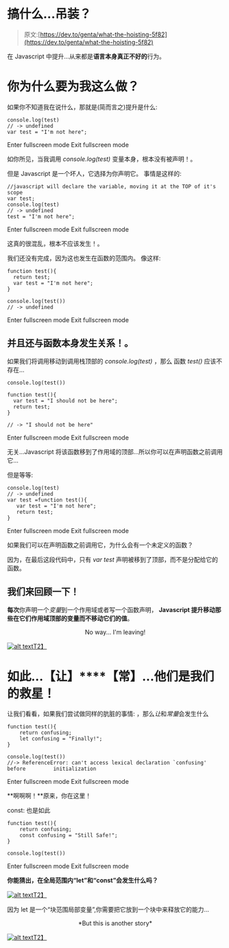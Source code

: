 # 搞什么...吊装？

> 原文:[https://dev.to/genta/what-the-hoisting-5f82](https://dev.to/genta/what-the-hoisting-5f82)

在 Javascript 中提升...从来都是**语言本身真正不好的**行为。

# 你为什么要为我这么做？

如果你不知道我在说什么，那就是(简而言之)提升是什么:

```
console.log(test)
// -> undefined
var test = "I'm not here"; 
```

Enter fullscreen mode Exit fullscreen mode

如你所见，当我调用 *console.log(test)* 变量本身，根本没有被声明！。

但是 Javascript 是一个坏人，它选择为你声明它。
事情是这样的:

```
//javascript will declare the variable, moving it at the TOP of it's scope
var test;
console.log(test)
// -> undefined
test = "I'm not here"; 
```

Enter fullscreen mode Exit fullscreen mode

这真的很混乱，根本不应该发生！。

我们还没有完成，因为这也发生在函数的范围内。
像这样:

```
function test(){
  return test;
  var test = "I'm not here";
}

console.log(test())
// -> undefined 
```

Enter fullscreen mode Exit fullscreen mode

## 并且还与函数本身发生关系！。

如果我们将调用移动到调用栈顶部的 *console.log(test)* ，那么
函数 *test()* 应该不存在...

```
console.log(test())

function test(){
  var test = "I should not be here";
  return test;
}

// -> "I should not be here" 
```

Enter fullscreen mode Exit fullscreen mode

无关...Javascript 将该函数移到了作用域的顶部...所以你可以在声明函数之前调用它...

但是等等:

```
console.log(test)
// -> undefined
var test =function test(){
   var test = "I'm not here";
   return test;
} 
```

Enter fullscreen mode Exit fullscreen mode

如果我们可以在声明函数之前调用它，为什么会有一个未定义的函数？

因为，在最后这段代码中，只有 *var test* 声明被移到了顶部，而不是分配给它的函数。

## 我们来回顾一下！

**每次**你声明一个*变量*到一个作用域或者写一个函数声明， **Javascript 提升移动那些在它们作用域顶部的变量而不移动它们的值**。

<center>No way... I'm leaving!</center>

[![alt text](../Images/2dea2b1eb01faed933485840c36558ca.png "Logo Title Text 1")T2】](https://res.cloudinary.com/practicaldev/image/fetch/s--eBgaU2Pv--/c_limit%2Cf_auto%2Cfl_progressive%2Cq_66%2Cw_880/https://i.imgur.com/4jop4FB.gif)

# 如此...**【让】****【常】**...他们是我们的救星！

让我们看看，如果我们尝试做同样的肮脏的事情:
，那么*让*和*常量*会发生什么

```
function test(){
    return confusing;
    let confusing = "Finally!";
}

console.log(test())
//-> ReferenceError: can't access lexical declaration `confusing' before         initialization 
```

Enter fullscreen mode Exit fullscreen mode

**啊啊啊！**原来，你在这里！

const:
也是如此

```
function test(){
    return confusing;
    const confusing = "Still Safe!";
}

console.log(test()) 
```

Enter fullscreen mode Exit fullscreen mode

**你能猜出，在全局范围内“let”和“const”会发生什么吗？**

[![alt text](../Images/62c17cafe82015ade1d592881fa22674.png "Logo Title Text 1")T2】](https://res.cloudinary.com/practicaldev/image/fetch/s--83T58CaE--/c_limit%2Cf_auto%2Cfl_progressive%2Cq_66%2Cw_880/https://m.popkey.co/8b80f7/Nv8Gx.gif)

因为 let 是一个“块范围局部变量”,你需要把它放到一个块中来释放它的能力...

<center>*But this is another story*</center>

[![alt text](../Images/e40843dbf663b336e5c15e27f7f74fdc.png "Logo Title Text 1")T2】](https://res.cloudinary.com/practicaldev/image/fetch/s--t5kDXrz8--/c_limit%2Cf_auto%2Cfl_progressive%2Cq_66%2Cw_880/https://media3.giphy.com/media/udRSyh5yLCqKQ/giphy.gif)